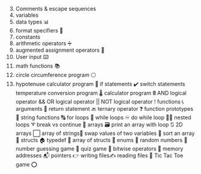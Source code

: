 

3. Comments & escape sequences   
4. variables
5. data types 📊
6. format specifiers 🔧
7. constants 
8. arithmetic operators ➗
9. augmented assignment operators 🧮
10. User input ⌨️
11. math functions 📚
12. circle circumference program ⚪
13. hypotenuse calculator program 📐
if statements ✔️
switch statements 
temperature conversion program 🌡️
calculator program 🖩
AND logical operator &&
OR logical operator ||
NOT logical operator !
functions 📞
arguments 📧
return statement 🔙
ternary operator ❓
function prototypes 🤖
string functions 🔠
for loops 🔁
while loops ♾️
do while loop 🤸‍♂️
nested loops ➰
break vs continue 🥊
arrays 🗃️
print an array with loop 🔃
2D arrays ⬜
array of strings🧵
swap values of two variables 🥤
sort an array 💱
structs 🏠
typedef 📛
array of structs 🏫
enums 📅
random numbers 🎲
number guessing game 🔢
quiz game 💯
bitwise operators 🔣
memory addresses 📬
pointers 👉
writing files✍️
reading files 🔎
Tic Tac Toe game ⭕